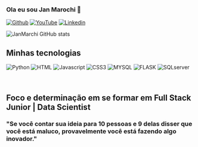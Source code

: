 

### Ola eu sou Jan Marochi 👋
[![Github](https://img.shields.io/badge/GitHub-100000?style=for-the-badge&logo=github&logoColor=white)](https://github.com/JanMarchi)
[![YouTube](https://img.shields.io/badge/YouTube-FF0000?style=for-the-badge&logo=youtube&logoColor=white)](https://www.youtube.com/channel/UCJnky0nnChE8ys-u71y4dSw)
[![Linkedin](https://img.shields.io/badge/LinkedIn-0077B5?style=for-the-badge&logo=linkedin&logoColor=white)](https://www.linkedin.com/in/jan-marchi-54578b243/)


![JanMarchi GitHub stats](https://github-readme-stats.vercel.app/api?username=JanMarchi&show_icons=true&theme=radical)


## Minhas tecnologias

![Python](https://img.shields.io/badge/Python-3776AB?style=for-the-badge&logo=python&logoColor=white)
![HTML](https://img.shields.io/badge/HTML5-E34F26?style=for-the-badge&logo=html5&logoColor=white)
![Javascript](https://img.shields.io/badge/JavaScript-323330?style=for-the-badge&logo=javascript&logoColor=F7DF1E)
![CSS3](https://img.shields.io/badge/CSS3-1572B6?style=for-the-badge&logo=css3&logoColor=white)
![MYSQL](https://img.shields.io/badge/MySQL-00000F?style=for-the-badge&logo=mysql&logoColor=white)
![FLASK](https://img.shields.io/badge/Flask-000000?style=for-the-badge&logo=flask&logoColor=white)
![SQLserver](https://img.shields.io/badge/GIT-E44C30?style=for-the-badge&logo=git&logoColor=white)


 
 <br/>

## Foco e determinação em se formar em Full Stack Junior | Data Scientist

### "Se você contar sua ideia para 10 pessoas e 9 delas disser que você está maluco, provavelmente você está fazendo algo inovador."
